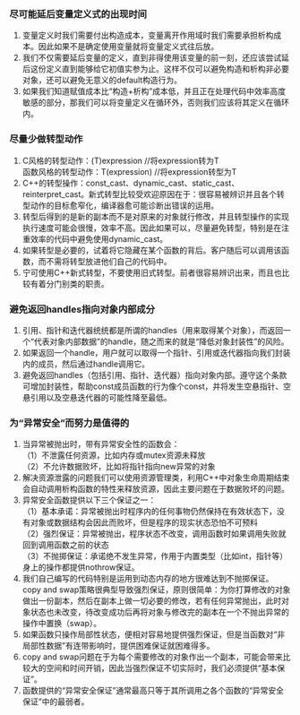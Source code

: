 ### 尽可能延后变量定义式的出现时间
1. 变量定义时我们需要付出构造成本，变量离开作用域时我们需要承担析构成本。因此如果不是确定使用变量就将变量定义式往后放。
2. 我们不仅需要延后变量的定义，直到非得使用该变量的前一刻，还应该尝试延后这份定义直到能够给它初值实参为止。这样不仅可以避免构造和析构非必要对象，还可以避免无意义的default构造行为。
3. 如果我们知道赋值成本比“构造+析构”成本低，并且正在处理代码中效率高度敏感的部分，那我们可以将变量定义在循环外，否则我们应该将其定义在循环内。

### 尽量少做转型动作
1. C风格的转型动作：(T)expression   //将expression转为T  
函数风格的转型动作：T(expression)    //将expression转型为T
2. C++的转型操作：const_cast、dynamic_cast、static_cast、reinterpret_cast。新式转型比较受欢迎原因在于：很容易被辨识并且各个转型动作的目标愈窄化，编译器愈可能诊断出错误的运用。
3. 转型后得到的是新的副本而不是对原来的对象就行修改，并且转型操作的实现执行速度可能会很慢，效率不高。因此如果可以，尽量避免转型，特别是在注重效率的代码中避免使用dynamic_cast。
4. 如果转型是必要的，试着将它隐藏在某个函数的背后。客户随后可以调用该函数，而不需将转型放进他们自己的代码中。
5. 宁可使用C++新式转型，不要使用旧式转型。前者很容易辨识出来，而且也比较有着分门别类的职责。

### 避免返回handles指向对象内部成分
1. 引用、指针和迭代器统统都是所谓的handles（用来取得某个对象），而返回一个“代表对象内部数据”的handle，随之而来的就是“降低对象封装性”的风险。
2. 如果返回一个handle，用户就可以取得一个指针、引用或迭代器指向我们封装内的成员，然后通过handle调用它。
3. 避免返回handles（包括引用、指针、迭代器）指向对象内部。遵守这个条款可增加封装性，帮助const成员函数的行为像个const，并将发生空悬指针、空悬引用以及空悬迭代器的可能性降至最低。

### 为“异常安全”而努力是值得的
1. 当异常被抛出时，带有异常安全性的函数会：  
（1）不泄露任何资源，比如内存或mutex资源未释放  
（2）不允许数据败坏，比如将指针指向new异常的对象
2. 解决资源泄露的问题我们可以使用资源管理类，利用C++中对象生命周期结束会自动调用析构函数的特性来释放资源，因此主要问题在于数据败坏的问题。
3. 异常安全函数提供以下三个保证之一：  
（1）基本承诺：异常被抛出时程序内的任何事物仍然保持在有效状态下，没有对象或数据结构会因此而败坏，但是程序的现实状态恐怕不可预料  
（2）强烈保证：异常被抛出，程序状态不改变，调用函数时如果调用失败就回到调用函数之前的状态  
（3）不抛掷保证：承诺绝不发生异常，作用于内置类型（比如int，指针等）身上的操作都提供nothrow保证。
4. 我们自己编写的代码特别是运用到动态内存的地方很难达到不抛掷保证。copy and swap策略很典型导致强烈保证，原则很简单：为你打算修改的对象做出一份副本，然后在副本上做一切必要的修改，若有任何异常抛出，此时对象状态也未改变，待改变成功后再将对象与修改完的副本在一个不抛出异常的操作中置换（swap）。
5. 如果函数只操作局部性状态，便相对容易地提供强烈保证，但是当函数对“非局部性数据”有连带影响时，提供困难保证就困难得多。
6. copy and swap问题在于为每个需要修改的对象作出一个副本，可能会带来比较大的空间和时间开销，因此当强烈保证不切实际时，我们必须提供“基本保证”。
7. 函数提供的“异常安全保证”通常最高只等于其所调用之各个函数的“异常安全保证”中的最弱者。
